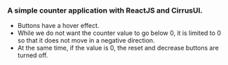 ### A simple counter application with ReactJS and CirrusUI.

* Buttons have a hover effect. 
* While we do not want the counter value to go below 0, it is limited to 0 so that it does not move in a negative direction. 
* At the same time, if the value is 0, the reset and decrease buttons are turned off.
